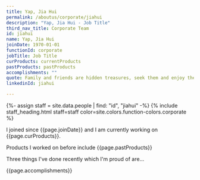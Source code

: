 ```yaml
---
title: Yap, Jia Hui
permalink: /aboutus/corporate/jiahui
description: "Yap, Jia Hui - Job Title"
third_nav_title: Corporate Team
id: jiahui
name: Yap, Jia Hui
joinDate: 1970-01-01
functionId: corporate
jobTitle: Job Title
curProducts: currentProducts
pastProducts: pastProducts
accomplishments: ""
quote: Family and friends are hidden treasures, seek them and enjoy their riches.
linkedinId: jiahui

---
```


{%- assign staff = site.data.people | find: "id", "jiahui" -%}
{% include staff_heading.html staff=staff color=site.colors.function-colors.corporate %}

<p>I joined since {{page.joinDate}} and I am currently working on {{page.curProducts}}.</p>

<p>Products I worked on before include {{page.pastProducts}}</p>

<p>Three things I've done recently which I'm proud of are...</p>
{{page.accomplishments}}
